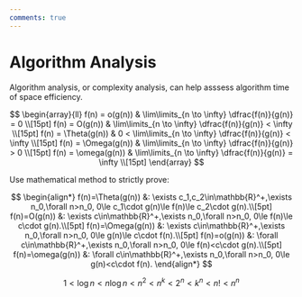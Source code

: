 ```yaml
---
comments: true
---
```


# Algorithm Analysis

Algorithm analysis, or complexity analysis, can help asssess algorithm time of space efficiency.

$$
\begin{array}{ll}
	f(n) = o(g(n)) & \lim\limits_{n \to \infty} \dfrac{f(n)}{g(n)} = 0 \\[15pt]
	f(n) = O(g(n)) & \lim\limits_{n \to \infty} \dfrac{f(n)}{g(n)} < \infty \\[15pt]
	f(n) = \Theta(g(n)) & 0 < \lim\limits_{n \to \infty} \dfrac{f(n)}{g(n)} < \infty \\[15pt]
	f(n) = \Omega(g(n)) & \lim\limits_{n \to \infty} \dfrac{f(n)}{g(n)} > 0 \\[15pt]
	f(n) = \omega(g(n)) & \lim\limits_{n \to \infty} \dfrac{f(n)}{g(n)} = \infty \\[15pt]
\end{array}
$$

Use mathematical method to strictly prove:

$$
\begin{align*}
	f(n)=\Theta(g(n)) &: \exists c_1,c_2\in\mathbb{R}^+,\exists n_0,\forall n>n_0, 0\le c_1\cdot g(n)\le f(n)\le c_2\cdot g(n).\\[5pt]
	f(n)=O(g(n)) &: \exists c\in\mathbb{R}^+,\exists n_0,\forall n>n_0, 0\le f(n)\le c\cdot g(n).\\[5pt]
	f(n)=\Omega(g(n)) &: \exists c\in\mathbb{R}^+,\exists n_0,\forall n>n_0, 0\le g(n)\le c\cdot f(n).\\[5pt]
	f(n)=o(g(n)) &: \forall c\in\mathbb{R}^+,\exists n_0,\forall n>n_0, 0\le f(n)<c\cdot g(n).\\[5pt]
	f(n)=\omega(g(n)) &: \forall c\in\mathbb{R}^+,\exists n_0,\forall n>n_0, 0\le g(n)<c\cdot f(n).
\end{align*}
$$

$$
1<\log n < n\log n < n^2 < n^k < 2^n < k^n < n! < n^n
$$